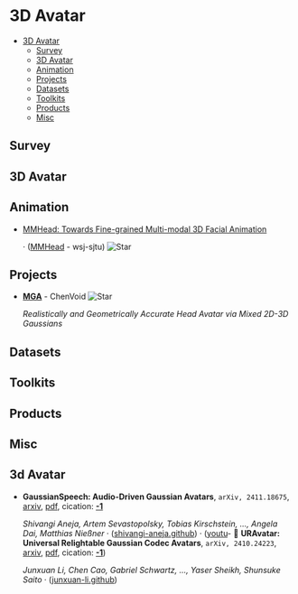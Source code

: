 # 3D Avatar

- [3D Avatar](#3d-avatar) 
  - [Survey](#survey)
  - [3D Avatar](#3d-avatar-1)
  - [Animation](#animation)
  - [Projects](#projects)
  - [Datasets](#datasets)
  - [Toolkits](#toolkits)
  - [Products](#products)
  - [Misc](#misc)


## Survey


## 3D Avatar


## Animation

- [MMHead: Towards Fine-grained Multi-modal 3D Facial Animation](https://wsj-sjtu.github.io/MMHead/) 

	 · ([MMHead](https://github.com/wsj-sjtu/MMHead) - wsj-sjtu) ![Star](https://img.shields.io/github/stars/wsj-sjtu/MMHead.svg?style=social&label=Star)

## Projects

- [**MGA**](https://github.com/ChenVoid/MGA) - ChenVoid ![Star](https://img.shields.io/github/stars/ChenVoid/MGA.svg?style=social&label=Star)

	 *Realistically and Geometrically Accurate Head Avatar via Mixed 2D-3D Gaussians*

## Datasets


## Toolkits


## Products


## Misc
## 3d Avatar

- **GaussianSpeech: Audio-Driven Gaussian Avatars**, `arXiv, 2411.18675`, [arxiv](http://arxiv.org/abs/2411.18675v1), [pdf](http://arxiv.org/pdf/2411.18675v1.pdf), cication: [**-1**](None) 

	 *Shivangi Aneja, Artem Sevastopolsky, Tobias Kirschstein, ..., Angela Dai, Matthias Nießner* · ([shivangi-aneja.github](https://shivangi-aneja.github.io/projects/gaussianspeech)) · ([youtu](https://youtu.be/2VqYoFlYcwQ)- 🌟 **URAvatar: Universal Relightable Gaussian Codec Avatars**, `arXiv, 2410.24223`, [arxiv](http://arxiv.org/abs/2410.24223v1), [pdf](http://arxiv.org/pdf/2410.24223v1.pdf), cication: [**-1**](None))

	 *Junxuan Li, Chen Cao, Gabriel Schwartz, ..., Yaser Sheikh, Shunsuke Saito* · ([junxuan-li.github](https://junxuan-li.github.io/urgca-website/))